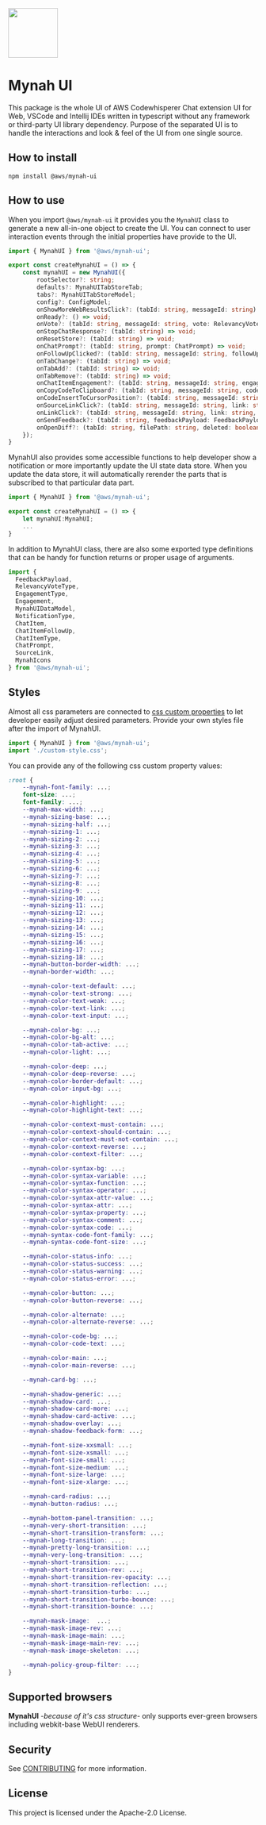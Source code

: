 <image width="100px" src="https://github.com/aws/mynah-ui/blob/main/src/components/icon/icons/chat.svg?raw=true" />

# Mynah UI

This package is the whole UI of AWS Codewhisperer Chat extension UI for Web, VSCode and Intellij IDEs written in typescript without any framework or third-party UI library dependency. Purpose of the separated UI is to handle the interactions and look & feel of the UI from one single source. 

## How to install

``` console
npm install @aws/mynah-ui
```

## How to use
When you import `@aws/mynah-ui` it provides you the `MynahUI` class to generate a new all-in-one object to create the UI. You can connect to user interaction events through the initial properties have provide to the UI.

``` typescript
import { MynahUI } from '@aws/mynah-ui';

export const createMynahUI = () => {
    const mynahUI = new MynahUI({
        rootSelector?: string;
        defaults?: MynahUITabStoreTab;
        tabs?: MynahUITabStoreModel;
        config?: ConfigModel;
        onShowMoreWebResultsClick?: (tabId: string, messageId: string) => void;
        onReady?: () => void;
        onVote?: (tabId: string, messageId: string, vote: RelevancyVoteType) => void;
        onStopChatResponse?: (tabId: string) => void;
        onResetStore?: (tabId: string) => void;
        onChatPrompt?: (tabId: string, prompt: ChatPrompt) => void;
        onFollowUpClicked?: (tabId: string, messageId: string, followUp: ChatItemFollowUp) => void;
        onTabChange?: (tabId: string) => void;
        onTabAdd?: (tabId: string) => void;
        onTabRemove?: (tabId: string) => void;
        onChatItemEngagement?: (tabId: string, messageId: string, engagement: Engagement) => void;
        onCopyCodeToClipboard?: (tabId: string, messageId: string, code?: string, type?: CodeSelectionType, referenceTrackerInformation?: ReferenceTrackerInformation[]) => void;
        onCodeInsertToCursorPosition?: (tabId: string, messageId: string, code?: string, type?: CodeSelectionType, referenceTrackerInformation?: ReferenceTrackerInformation[]) => void;
        onSourceLinkClick?: (tabId: string, messageId: string, link: string, mouseEvent?: MouseEvent) => void;
        onLinkClick?: (tabId: string, messageId: string, link: string, mouseEvent?: MouseEvent) => void;
        onSendFeedback?: (tabId: string, feedbackPayload: FeedbackPayload) => void;
        onOpenDiff?: (tabId: string, filePath: string, deleted: boolean, messageId?: string) => void;
    });
}
```

MynahUI also provides some accessible functions to help developer show a notification or more importantly update the UI state data store. When you update the data store, it will automatically rerender the parts that is subscribed to that particular data part.

``` typescript
import { MynahUI } from '@aws/mynah-ui';

export const createMynahUI = () => {
    let mynahUI:MynahUI;
    ...
}
```

In addition to MynahUI class, there are also some exported type definitions that can be handy for function returns or proper usage of arguments.

``` typescript
import {
  FeedbackPayload,
  RelevancyVoteType,
  EngagementType,
  Engagement,
  MynahUIDataModel,
  NotificationType,
  ChatItem,
  ChatItemFollowUp,
  ChatItemType,
  ChatPrompt,
  SourceLink,
  MynahIcons
} from '@aws/mynah-ui';
```

## Styles

Almost all css parameters are connected to [css custom properties](https://www.w3.org/TR/css-variables-1/) to let developer easily adjust desired parameters.
Provide your own styles file after the import of MynahUI.
``` typescript
import { MynahUI } from '@aws/mynah-ui';
import './custom-style.css';
```

You can provide any of the following css custom property values:
``` css
:root {
    --mynah-font-family: ...;
    font-size: ...;
    font-family: ...;
    --mynah-max-width: ...;
    --mynah-sizing-base: ...;
    --mynah-sizing-half: ...;
    --mynah-sizing-1: ...;
    --mynah-sizing-2: ...;
    --mynah-sizing-3: ...;
    --mynah-sizing-4: ...;
    --mynah-sizing-5: ...;
    --mynah-sizing-6: ...;
    --mynah-sizing-7: ...;
    --mynah-sizing-8: ...;
    --mynah-sizing-9: ...;
    --mynah-sizing-10: ...;
    --mynah-sizing-11: ...;
    --mynah-sizing-12: ...;
    --mynah-sizing-13: ...;
    --mynah-sizing-14: ...;
    --mynah-sizing-15: ...;
    --mynah-sizing-16: ...;
    --mynah-sizing-17: ...;
    --mynah-sizing-18: ...;
    --mynah-button-border-width: ...;
    --mynah-border-width: ...;

    --mynah-color-text-default: ...;
    --mynah-color-text-strong: ...;
    --mynah-color-text-weak: ...;
    --mynah-color-text-link: ...;
    --mynah-color-text-input: ...;

    --mynah-color-bg: ...;
    --mynah-color-bg-alt: ...;
    --mynah-color-tab-active: ...;
    --mynah-color-light: ...;

    --mynah-color-deep: ...;
    --mynah-color-deep-reverse: ...;
    --mynah-color-border-default: ...;
    --mynah-color-input-bg: ...;

    --mynah-color-highlight: ...;
    --mynah-color-highlight-text: ...;

    --mynah-color-context-must-contain: ...;
    --mynah-color-context-should-contain: ...;
    --mynah-color-context-must-not-contain: ...;
    --mynah-color-context-reverse: ...;
    --mynah-color-context-filter: ...;

    --mynah-color-syntax-bg: ...;
    --mynah-color-syntax-variable: ...;
    --mynah-color-syntax-function: ...;
    --mynah-color-syntax-operator: ...;
    --mynah-color-syntax-attr-value: ...;
    --mynah-color-syntax-attr: ...;
    --mynah-color-syntax-property: ...;
    --mynah-color-syntax-comment: ...;
    --mynah-color-syntax-code: ...;
    --mynah-syntax-code-font-family: ...;
    --mynah-syntax-code-font-size: ...;

    --mynah-color-status-info: ...;
    --mynah-color-status-success: ...;
    --mynah-color-status-warning: ...;
    --mynah-color-status-error: ...;

    --mynah-color-button: ...;
    --mynah-color-button-reverse: ...;

    --mynah-color-alternate: ...;
    --mynah-color-alternate-reverse: ...;

    --mynah-color-code-bg: ...;
    --mynah-color-code-text: ...;

    --mynah-color-main: ...;
    --mynah-color-main-reverse: ...;

    --mynah-card-bg: ...;

    --mynah-shadow-generic: ...;
    --mynah-shadow-card: ...;
    --mynah-shadow-card-more: ...;
    --mynah-shadow-card-active: ...;
    --mynah-shadow-overlay: ...;
    --mynah-shadow-feedback-form: ...;

    --mynah-font-size-xxsmall: ...;
    --mynah-font-size-xsmall: ...;
    --mynah-font-size-small: ...;
    --mynah-font-size-medium: ...;
    --mynah-font-size-large: ...;
    --mynah-font-size-xlarge: ...;

    --mynah-card-radius: ...;
    --mynah-button-radius: ...;

    --mynah-bottom-panel-transition: ...;
    --mynah-very-short-transition: ...;
    --mynah-short-transition-transform: ...;
    --mynah-long-transition: ...;
    --mynah-pretty-long-transition: ...;
    --mynah-very-long-transition: ...;
    --mynah-short-transition: ...;
    --mynah-short-transition-rev: ...;
    --mynah-short-transition-rev-opacity: ...;
    --mynah-short-transition-reflection: ...;
    --mynah-short-transition-turbo: ...;
    --mynah-short-transition-turbo-bounce: ...;
    --mynah-short-transition-bounce: ...;

    --mynah-mask-image:  ...;
    --mynah-mask-image-rev: ...;
    --mynah-mask-image-main: ...;
    --mynah-mask-image-main-rev: ...;
    --mynah-mask-image-skeleton: ...;

    --mynah-policy-group-filter: ...;
}
```

## Supported browsers
**MynahUI** <em>-because of it's css structure-</em> only supports ever-green browsers including webkit-base WebUI renderers.


## Security

See [CONTRIBUTING](CONTRIBUTING.md#security-issue-notifications) for more information.

## License

This project is licensed under the Apache-2.0 License.

